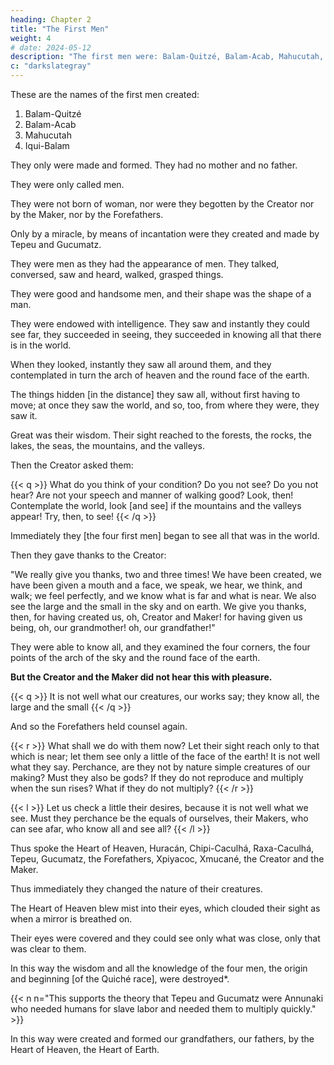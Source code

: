 ```yaml
---
heading: Chapter 2
title: "The First Men"
weight: 4
# date: 2024-05-12
description: "The first men were: Balam-Quitzé, Balam-Acab, Mahucutah, Iqui-Balam"
c: "darkslategray"
---
```



These are the names of the first men created:

 <!-- who were created and formed:  -->

1. Balam-Quitzé
2. Balam-Acab
3. Mahucutah
4. Iqui-Balam

<!-- These are the names of our first mothers and fathers. -->


They only were made and formed. They had no mother and no father.

They were only called men. 

They were not born of woman, nor were they begotten by the Creator nor by the Maker, nor by the Forefathers. 

Only by a miracle, by means of incantation were they created and made by Tepeu and Gucumatz.

They were men as they had the appearance of men. They talked, conversed, saw and heard, walked, grasped things. 

They were good and handsome men, and their shape was the shape of a man.

They were endowed with intelligence. They saw and instantly they could see far, they succeeded in seeing, they succeeded in knowing all that there is in the world.

When they looked, instantly they saw all around them, and they contemplated in turn the arch of heaven and the round face of the earth.

The things hidden [in the distance] they saw all, without first having to move; at once they saw the world, and so, too, from where they were, they saw it.

Great was their wisdom. Their sight reached to the forests, the rocks, the lakes, the seas, the mountains, and the valleys.

 <!-- In truth, they were admirable men, Balam-Quitzé, Balam-Acab, Mahucutah, and Iqui-Balam. -->

Then the Creator asked them: 

{{< q >}}
What do you think of your condition? Do you not see? Do you not hear? Are not your speech and manner of walking good? Look, then! Contemplate the world, look [and see] if the mountains and the valleys appear! Try, then, to see!
{{< /q >}}


Immediately they [the four first men] began to see all that was in the world. 

Then they gave thanks to the Creator: 

"We really give you thanks, two and three times! We have been created, we have been given a mouth and a face, we speak, we hear, we think, and walk; we feel perfectly, and we know what is far and what is near. We also see the large and the small in the sky and on earth. We give you thanks, then, for having created us, oh, Creator and Maker! for having given us being, oh, our grandmother! oh, our grandfather!"


They were able to know all, and they examined the four corners, the four points of the arch of the sky and the round face of the earth.

**But the Creator and the Maker did not hear this with pleasure.** 

{{< q >}}
It is not well what our creatures, our works say; they know all, the large and the small
{{< /q >}}


And so the Forefathers held counsel again. 

{{< r >}}
What shall we do with them now? Let their sight reach only to that which is near; let them see only a little of the face of the earth! It is not well what they say. Perchance, are they not by nature simple creatures of our making? Must they also be gods? If they do not reproduce and multiply when the sun rises? What if they do not multiply?
{{< /r >}}

{{< l >}}
Let us check a little their desires, because it is not well what we see. Must they perchance be the equals of ourselves, their Makers, who can see afar, who know all and see all?
{{< /l >}}


Thus spoke the Heart of Heaven, Huracán, Chipi-Caculhá, Raxa-Caculhá, Tepeu, Gucumatz, the Forefathers, Xpiyacoc, Xmucané, the Creator and the Maker.


Thus immediately they changed the nature of their creatures.

The Heart of Heaven blew mist into their eyes, which clouded their sight as when a mirror is breathed on. 

Their eyes were covered and they could see only what was close, only that was clear to them.

In this way the wisdom and all the knowledge of the four men, the origin and beginning [of the Quiché race], were destroyed*.

{{< n n="This supports the theory that Tepeu and Gucumatz were Annunaki who needed humans for slave labor and needed them to multiply quickly." >}}

In this way were created and formed our grandfathers, our fathers, by the Heart of Heaven, the Heart of Earth.
